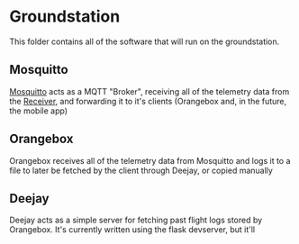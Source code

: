 # Groundstation
This folder contains all of the software that will run on the groundstation.

## Mosquitto
[Mosquitto](https://mosquitto.org/) acts as a MQTT "Broker", receiving all of the telemetry data from the [Receiver](../reciever/), and forwarding it to it's clients (Orangebox and, in the future, the mobile app)

## Orangebox
Orangebox receives all of the telemetry data from Mosquitto and logs it to a file to later be fetched by the client through Deejay, or copied manually

## Deejay
Deejay acts as a simple server for fetching past flight logs stored by Orangebox. It's currently written using the flask devserver, but it'll
